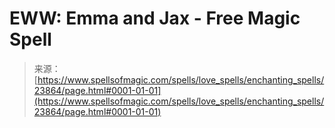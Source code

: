 <!--yml

category: 未分类

date: 2024-06-12 19:09:20

-->

# EWW: Emma and Jax - Free Magic Spell

> 来源：[https://www.spellsofmagic.com/spells/love_spells/enchanting_spells/23864/page.html#0001-01-01](https://www.spellsofmagic.com/spells/love_spells/enchanting_spells/23864/page.html#0001-01-01)
